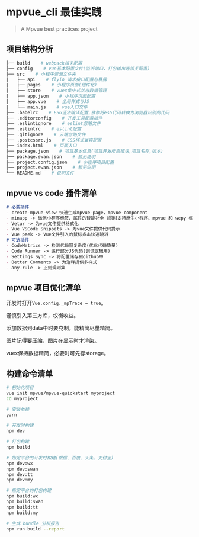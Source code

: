 # mpvue_cli 最佳实践

> A Mpvue best practices project

## 项目结构分析

~~~makefile
├── build    # webpack相关配置
├── config    # vue基本配置文件(监听端口，打包输出等相关配置)
├── src    # 小程序资源文件夹
|   ├── api    # flyio 请求接口配置与暴露
|   ├── pages    # 小程序页面(组件化)
|   ├── store    # vuex集中式状态数据管理
|   ├── app.json    # 小程序页面配置
|   ├── app.vue    # 全局样式与JS
|   └── main.js    # vue入口文件
├── .babelrc    # ES6语法编译配置,依赖将es6代码转换为浏览器识别的代码
├── .editorconfig    # 开发工具配置插件
├── .eslintignore    # eslint忽略文件
├── .eslintrc    # eslint配置
├── .gitignore    # 云端忽略文件
├── .postcssrc.js    # CSS样式兼容配置
├── index.html    # 页面入口
├── package.json    # 项目基本信息(项目开发所需模块,项目名称,版本)
├── package.swan.json    # 暂无说明
├── project.config.json    # 小程序项目配置
├── project.swan.json    # 暂无说明
└── README.md    # 说明文件
~~~

## mpvue vs code 插件清单

~~~markdown
# 必要插件
- create-mpvue-view 快速生成mpvue-page，mpvue-component
- minapp -> 微信小程序标签、属性的智能补全（同时支持原生小程序、mpvue 和 wepy 框架，并提供 snippets）
- Vetur -> 为vue文件提供格式化
- Vue VSCode Snippets -> 为vue文件提供代码提示
- Vue peek -> Vue文件引入的鼠标点击快速跳转
# 可选插件
- CodeMetrics -> 检测代码圈复杂度(优化代码质量)
- Code Runner -> 运行部分JS代码(调试逻辑用)
- Settings Sync -> 将配置储存到github中
- Better Comments -> 为注释提供多样式
- any-rule -> 正则规则集
~~~

## mpvue 项目优化清单

开发时打开`Vue.config._mpTrace = true`。

谨慎引入第三方库，权衡收益。

添加数据到data中时要克制，能精简尽量精简。

图片记得要压缩，图片在显示时才渲染。

vuex保持数据精简，必要时可先存storage。

## 构建命令清单

``` bash
# 初始化项目
vue init mpvue/mpvue-quickstart myproject
cd myproject

# 安装依赖
yarn

# 开发时构建
npm dev

# 打包构建
npm build

# 指定平台的开发时构建(微信、百度、头条、支付宝)
npm dev:wx
npm dev:swan
npm dev:tt
npm dev:my

# 指定平台的打包构建
npm build:wx
npm build:swan
npm build:tt
npm build:my

# 生成 bundle 分析报告
npm run build --report
```


